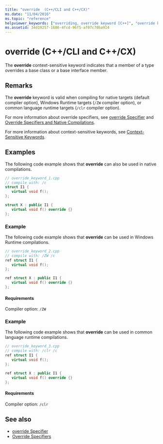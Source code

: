 ```yaml
---
title: "override  (C++/CLI and C++/CX)"
ms.date: "11/04/2016"
ms.topic: "reference"
helpviewer_keywords: ["overriding, override keyword [C++]", "override keyword [C++]"]
ms.assetid: 34d19257-1686-4fcd-96f5-af07c70ba914
---
```

# override  (C++/CLI and C++/CX)

The **override** context-sensitive keyword indicates that a member of a type overrides a base class or a base interface member.

## Remarks

The **override** keyword is valid when compiling for native targets (default compiler option), Windows Runtime targets (`/ZW` compiler option), or common language runtime targets (`/clr` compiler option).

For more information about override specifiers, see [override Specifier](../cpp/override-specifier.md) and [Override Specifiers and Native Compilations](../dotnet/how-to-declare-override-specifiers-in-native-compilations-cpp-cli.md).

For more information about context-sensitive keywords, see [Context-Sensitive Keywords](../windows/context-sensitive-keywords-cpp-component-extensions.md).

## Examples

The following code example shows that **override** can also be used in native compilations.

```cpp
// override_keyword_1.cpp
// compile with: /c
struct I1 {
   virtual void f();
};

struct X : public I1 {
   virtual void f() override {}
};
```

### Example

The following code example shows that **override** can be used in Windows Runtime compilations.

```cpp
// override_keyword_2.cpp
// compile with: /ZW /c
ref struct I1 {
   virtual void f();
};

ref struct X : public I1 {
   virtual void f() override {}
};
```

#### Requirements

Compiler option: `/ZW`

### Example

The following code example shows that **override** can be used in common language runtime compilations.

```cpp
// override_keyword_3.cpp
// compile with: /clr /c
ref struct I1 {
   virtual void f();
};

ref struct X : public I1 {
   virtual void f() override {}
};
```

#### Requirements

Compiler option: `/clr`

## See also

- [override Specifier](../cpp/override-specifier.md)
- [Override Specifiers](../windows/override-specifiers-cpp-component-extensions.md)
